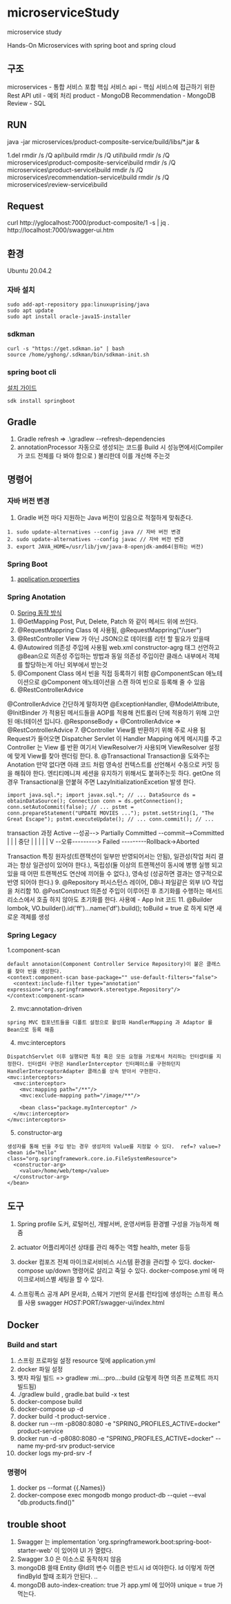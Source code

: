 # microserviceStudy
microservice study

Hands-On Microservices with spring boot and spring cloud

## 구조
microservices - 통합 서비스 포함 핵심 서비스 
api - 핵심 서비스에 접근하기 위한 Rest API 
util - 예외 처리 
product - MongoDB
Recommendation - MongoDB
Review - SQL

## RUN
java -jar microservices/product-composite-service/build/libs/*.jar &

1.del
rmdir /s /Q api\build
rmdir /s /Q util\build
rmdir /s /Q microservices\product-composite-service\build
rmdir /s /Q microservices\product-service\build
rmdir /s /Q microservices\recommendation-service\build
rmdir /s /Q microservices\review-service\build

## Request
curl http://yglocalhost:7000/product-composite/1 -s | jq .
http://localhost:7000/swagger-ui.htm

## 환경 
Ubuntu 20.04.2

### 자바 설치 
```
sudo add-apt-repository ppa:linuxuprising/java
sudo apt update
sudo apt install oracle-java15-installer
```

### sdkman
```
curl -s "https://get.sdkman.io" | bash
source /home/yghong/.sdkman/bin/sdkman-init.sh
```

### spring boot cli
[설치 가이드](https://docs.spring.io/spring-boot/docs/current/reference/html/getting-started.html#getting-started-installing-the-cli)
```
sdk install springboot
```

## Gradle 
1. Gradle refresh => .\gradlew --refresh-dependencies
2. annotationProcessor 자동으로 생성되는 코드를 Build 시 성능면에서(Compiler가 코드 전체를 다 봐야 함으로 ) 불리한데 이를 개선해 주는것

## 명령어

### 자바 버전 변경 
1. Gradle 버전 마다 지원하는 Java 버전이 있음으로 적절하게 맞춰준다. 
```
1. sudo update-alternatives --config java // 자바 버전 변경
2. sudo update-alternatives --config javac // 자바 버전 변경
3. export JAVA_HOME=/usr/lib/jvm/java-8-openjdk-amd64(원하는 버전)

```
### Spring Boot 
1. [application.properties](https://docs.spring.io/spring-boot/docs/current/reference/html/appendix-application-properties.html#common-application-properties-data-migration)


### Spring Anotation
0. [Spring 동작 방식](http://server-engineer.tistory.com/253)
1. @GetMapping
	Post, Put, Delete, Patch 와 같이 메서드 위에 쓰인다. 
2. @RequestMappring
	Class 에 사용됨, @RequestMappring("/user")
3. @RestController
	View 가 아닌 JSON으로 데이터를 리턴 할 필요가 있을때 
4. @Autowired 
	의존성 주입에 사용됨 web.xml constructor-agrg 태그 선언하고 @Bean으로 의존성 주입하는 방법과 동일
	의존성 주입이란 클래스 내부에서 객체를 할당하는게 아닌 외부에서 받는것
5. @Component
	Class 에서 빈을 직접 등록하기 위함 @ComponentScan 애노테이션으로 @Component 애노테이션을 스캔 하여 빈으로 등록해 줄 수 있음 
6. @RestControllerAdvice

  @ControllerAdvice 간단하게 말하자면 @ExceptionHandler, @ModelAttribute, @InitBinder 가 적용된 메서드들을 AOP를 적용해 컨트롤러 단에 적용하기 위해 고안된 애너테이션 입니다.
  @ResponseBody + @ControllerAdvice => @RestControllerAdvice 
7. @Controller
  View를 반환하기 위해 주로 사용 됨 Request가 들어오면 Dispatcher Servlet 이 Handler Mapping 에게 메시지를 주고 Controller 는 View 를 반환 여기서 ViewResolver가 사용되며 ViewResolver 설정에 맞게 View를 찾아 렌더링 한다. 
8. @Transactional
  Transaction을 도와주는 Anotation 만약 없다면 아래 코드 처럼 영속성 컨텍스트를 선언해서 수동으로 커밋 등을 해줘야 한다. 엔티티메니져 세션을 유지하기 위해서도 붙혀주는듯 하다. getOne 의 경우 Transactional을 안붙혀 주면 LazyInitializationExcetion 발생 한다. 
  ```
  import java.sql.*; import javax.sql.*; // ... DataSource ds = obtainDataSource(); Connection conn = ds.getConnection(); conn.setAutoCommit(false); // ... pstmt = conn.prepareStatement("UPDATE MOVIES ..."); pstmt.setString(1, "The Great Escape"); pstmt.executeUpdate(); // ... conn.commit(); // ...

  ```
  transaction 과정 
  Active --성공--> Partially Committed --commit-->Committed
         |                   |
         |                  중단
         |                   |
         |                   |
         |                   V
         --오류---------> Failed ---------Rollback->Aborted     
  
  Transaction 특징 
  원자성(트랜잭션이 일부만 반영되어서는 안됨), 
  일관성(작업 처리 결과는 항상 일관성이 있어야 한다.), 
  독립성(둘 이상의 트랜젝션이 동시에 병행 실행 되고 있을 때 어떤 트랜젝션도 연산에 끼어들 수 없다.), 영속성 (성공하면 결과는 영구적으로 반영 되어야 한다.)
9. @Repository
  퍼시스턴스 레이어, DB나 파일같은 외부 I/O 작업을 처리함
10. @PostConstruct 
  의존성 주입이 이루어진 후 초기화를 수행하는 매서드 리소스에서 호출 하지 않아도 초기화를 한다. 
  사용예 - App Init 코드 
11. @Builder
  lombok, VO.builder().id('ff')...name('df').build(); toBuild = true 로 하게 되면 새로운 객체를 생성 
  



### Spring Legacy

1.component-scan
```
default annotaion(Component Controller Service Repository)이 붙은 클래스를 찾아 빈을 생성한다. 
<context:component-scan base-package="" use-default-filters="false">
  <context:include-filter type="annotation" expression="org.springframework.stereotype.Repository"/>
</context:component-scan>
```
2. mvc:annotation-driven
```
spring MVC 컴포넌트들을 디폴트 설정으로 활성화 HandlerMapping 과 Adaptor 를 Bean으로 등록 해줌 
```
4. mvc:interceptors
```
DispatchServlet 이후 실행되면 특정 혹은 모든 요청을 가로채서 처리하는 인터셉터를 지정한다. 인터셉터 구현은 HandlerInterceptor 인터페이스를 구현하던지 HandlerInterceptorAdapter 클래스를 상속 받아서 구현한다.
<mvc:interceptors>
  <mvc:interceptor>
    <mvc:mapping path="/**"/>
    <mvc:exclude-mapping path="/image/**"/>
    
    <bean class="package.myInterceptor" />
  </mvc:interceptor>
</mvc:interceptors>
```
5. constructor-arg
```
생성자를 통해 빈을 주입 받는 경우 생성자의 Value를 지정할 수 있다.  ref=? value=?
<bean id="hello" class="org.springframework.core.io.FileSystemResource">
  <constructor-arg>
    <value>/home/web/temp</value>
  </constructor-arg>
</bean>
```

## 도구 
1. Spring profile
도커, 로털머신, 개발서버, 운영서버등 환경별 구성을 가능하게 해줌 
2. actuator
어플리케이션 상태를 관리 해주는 역할 health, meter 등등 
3. docker 컴포즈 
  전체 마이크로서비비스 시스템 환경을 관리할 수 있다. docker-compose up/down 명령어로 살리고 죽일 수 있다. 
  docker-compose.yml 에 마이크로서비스별 세팅을 할 수 있다. 

4. 스프링폭스 
공개 API 문서화, 스웨거 기반의 문서를 런타임에 생성하는 스프링 폭스를 사용 swagger $HOST:$PORT/swagger-ui/index.html

## Docker
### Build and start
1. 스프링 프로파일 설정 resource 및에 application.yml
2. docker 파일 설정 
1. 팻자 파일 빌드 => gradlew :mi...:pro...:build (요렇게 하면 의존 프로젝트 까지 빌드됨)
1. ./gradlew build ,  gradle.bat build -x test
1. docker-compose build
1. docker-compose up -d
2. docker build -t product-service . 
3. docker run --rm -p8080:8080 -e "SPRING_PROFILES_ACTIVE=docker" product-service
4. docker run -d -p8080:8080 -e "SPRING_PROFILES_ACTIVE=docker" --name my-prd-srv product-service
5.  docker logs my-prd-srv -f

### 명령어 
1. docker ps --format {{.Names}}
1. docker-compose exec mongodb mongo product-db --quiet --eval "db.products.find()"

## trouble shoot
1. Swagger 는 implementation 'org.springframework.boot:spring-boot-starter-web' 이 있어야 UI 가 열렸다. 
2. Swagger 3.0 은 이소스로 동작하지 않음 
3. mongoDB 쓸때 Entity @Id의 변수 이름은 반드시 id 여야한다. Id 이렇게 하면 findById 할때 조회가 안된다. ..
4. mongoDB auto-index-creation: true 가 app.yml 에 있어야 unique = true 가 먹는다. 
